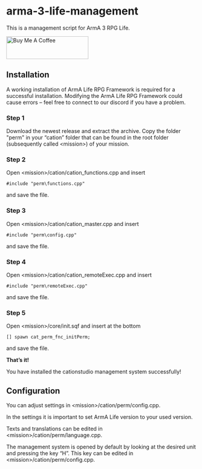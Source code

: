 # arma-3-life-management

This is a management script for ArmA 3 RPG Life.

<a href="https://www.buymeacoffee.com/julianbauer" target="_blank"><img src="https://cdn.buymeacoffee.com/buttons/v2/default-red.png" alt="Buy Me A Coffee" style="height: 60px !important;width: 217px !important;" ></a>

## Installation

A working installation of ArmA Life RPG Framework is required for a successful installation. Modifying the ArmA Life RPG Framework could cause errors – feel free to connect to our discord if you have a problem.

### Step 1

Download the newest release and extract the archive. Copy the folder "perm" in your “cation” folder that can be found in the  root folder (subsequently called \<mission\>) of your mission.

### Step 2

Open \<mission\>/cation/cation_functions.cpp and insert

`#include "perm\functions.cpp"`

and save the file.

### Step 3

Open \<mission\>/cation/cation_master.cpp and insert

`#include "perm\config.cpp"`

and save the file.

### Step 4

Open \<mission\>/cation/cation_remoteExec.cpp and insert

`#include "perm\remoteExec.cpp"`

and save the file.

### Step 5

Open  \<mission\>/core/init.sqf and insert at the bottom

`[] spawn cat_perm_fnc_initPerm;`

and save the file.

**That’s it!**

You have installed the cationstudio management system successfully!

## Configuration

You can adjust settings in  \<mission\>/cation/perm/config.cpp.

In the settings it is important to set ArmA Life version to your used version.

Texts and translations can be edited in  \<mission\>/cation/perm/language.cpp.

The management system is opened by default by looking at the desired unit and pressing the key “H”. This key can be edited in  \<mission\>/cation/perm/config.cpp.
